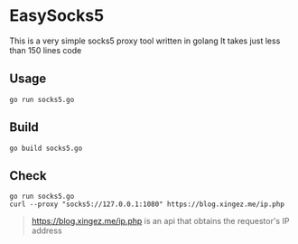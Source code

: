 # EasySocks5

This is a very simple socks5 proxy tool written in golang
It takes just less than 150 lines code

## Usage

`go run socks5.go`

## Build

`go build socks5.go`

## Check
```
go run socks5.go
curl --proxy "socks5://127.0.0.1:1080" https://blog.xingez.me/ip.php
```

> https://blog.xingez.me/ip.php is an api that obtains the requestor's IP address
